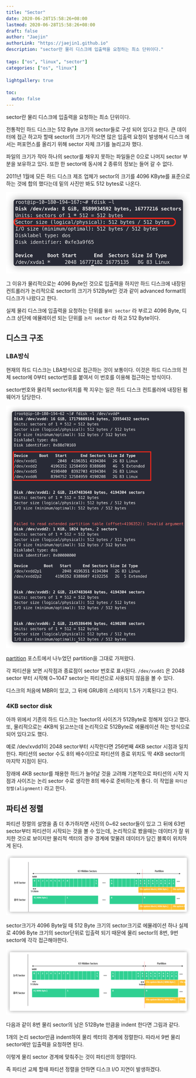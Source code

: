```yaml
---
title: "Sector"
date: 2020-06-28T15:58:26+08:00
lastmod: 2020-06-28T15:58:26+08:00
draft: false
author: "Jaejin"
authorLink: "https://jaejin1.github.io"
description: "sector란 물리 디스크에 입출력을 요청하는 최소 단위이다."

tags: ["os", "linux", "sector"]
categories: ["os", "linux"]

lightgallery: true

toc:
  auto: false
---
```


sector란 물리 디스크에 입출력을 요청하는 최소 단위이다.

<!--more-->

전통적인 하드 디스크는 512 Byte 크기의 sector들로 구성 되어 있다고 한다. 큰 데이터에 접근 하고자 할때 sector의 크기가 작으면 많은 입출력 요청이 발생해서 디스크 에서는 퍼포먼스를 올리기 위해 sector 자체 크기를 늘리고자 했다.

파일의 크기가 작아 하나의 sector를 채우지 못하는 파일들은 0으로 나머지 sector 부분을 보유하고 있다. 또한 한 sector에 동시에 2 종류의 정보는 들어 갈 수 없다.

2011년 1월에 모든 하드 디스크 제조 업체가 sector의 크기를 4096 KByte를 표준으로 하는 것에 합의 했다는데 밑의 사진만 봐도 512 bytes로 나온다.

![sector size](Untitled.png "sector size")

그 이유가 물리적으로는 4096 Byte인 것으로 입출력을 하지만 하드 디스크에 내장된 컨트롤러가 논리적으로 sector의 크기가 512Byte인 것과 같이 advanced format의 디스크가 나왔다고 한다.

실제 물리 디스크에 입출력을 요청하는 단위를 `물리 sector` 라 부르고 4096 Byte, 디스크 상단에 에뮬레이션 되는 단위를 `논리 sector` 라 하고 512 Byte이다. 

## 디스크 구조

### LBA방식

현재의 하드 디스크는 LBA방식으로 접근하는 것이 보통이다. 이것은 하드 디스크의 전체 sector에 0부터 sector번호를 붙여서 이 번호를 이용해 접근하는 방식이다.

sector번호와 물리적 sector위치를 짝 지우는 일은 하드 디스크 컨트롤러에 내장된 펌웨어가 담당한다.

![sector](Untitled%201.png "sector")

[partition](https://jaejin1.github.io/2020/06/28/linux/partition/) 포스트에서 나누었던 partition을 그대로 가져왔다.

각 파티션을 보면 시작점과 종료점이 sector 번호로 표시된다. `/dev/xvdd1` 은 2048 sector 부터 시작해 0~1047 sector는 파티션으로 사용되지 않음을 볼 수 있다. 

디스크의 처음에 MBR이 있고, 그 뒤에 GRUB의 스테이지 1.5가 기록된다고 한다.

### 4KB sector disk

아까 위에서 기존의 하드 디스크는 1sector의 사이즈가 512Byte로 정해져 있다고 했다. 또, 물리적으로는 4KB씩 읽고쓰는데 논리적으로 512Byte로 에뮬레이션 하는 방식으로 되어 있다고도 했다. 

예로 /dev/xvdd1이 2048 sector부터 시작한다면 256번째 4KB sector 시점과 일치한다. 파티션의 sector 수도 8의 배수이므로 파티션의 종료 위치도 딱 4KB sector의 마지막 지점이 된다.

장래에 4KB sector를 채용한 하드가 늘어날 것을 고려해 기본적으로 파티션의 시작 지점과 사이즈는 논리 sector 수로 생각한 8의 배수로 준비하는게 좋다. 이 작업을 `파티션 정렬(alignment)` 라고 한다. 

## 파티션 정렬

파티션 정렬의 설명을 좀 더 추가하자면 사진의 0~62 sector들이 있고 그 뒤에 63번 sector부터 파티션이 시작되는 것을 볼 수 있는데, 논리적으로 봤을때는 데이터가 잘 위치한 것으로 보이지만 물리적 섹터의 경우 경계에 맞물려 데이터가 담긴 블록이 위치하게 된다. 

![naver cloud](Untitled%202.png "naver cloud")

sector크기가 4096 Byte일 때 512 Byte 크기의 sector크기로 에뮬레이션 하나 실제로 4096 Byte 크기의 sector단위로 입출력 되기 때문에 물리 sector의 8번, 9번 sector에 각각 접근해야한다. 

![naver cloud](Untitled%203.png "naver cloud")

다음과 같이 8번 물리 sector의 남은 512Byte 만큼을 indent 한다면 그림과 같다.

1개의 논리 sector만큼 indent하여 물리 섹터의 경계에 정렬한다. 따라서 9번 물리 sector에만 입출력을 요청하면 된다. 

이렇게 물리 sector 경계에 맞춰주는 것이 파티션의 정렬이다.

즉 파티션 교체 할때 파티션 정렬을 안하면 디스크 I/O 지연이 발생하겠다. 